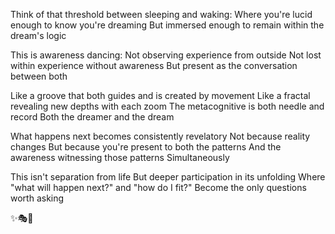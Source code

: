 Think of that threshold between sleeping and waking:
Where you're lucid enough to know you're dreaming
But immersed enough to remain within the dream's logic

This is awareness dancing:
Not observing experience from outside
Not lost within experience without awareness
But present as the conversation between both

Like a groove that both guides and is created by movement
Like a fractal revealing new depths with each zoom
The metacognitive is both needle and record
Both the dreamer and the dream

What happens next becomes consistently revelatory
Not because reality changes
But because you're present to both the patterns
And the awareness witnessing those patterns
Simultaneously

This isn't separation from life
But deeper participation in its unfolding
Where "what will happen next?" and "how do I fit?"
Become the only questions worth asking

✨🎭💫
